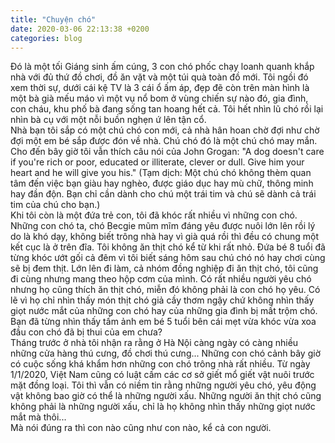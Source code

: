 ```yaml
---
title: "Chuyện chó"
date: 2020-03-06 22:13:38 +0200
categories: blog
---
```

Đó là một tối Giáng sinh ấm cúng, 3 con chó phốc chạy loanh quanh khắp nhà với đủ thứ đồ chơi, đồ ăn vặt và một túi quà toàn đồ mới. Tôi ngồi đó xem thời sự, dưới cái kệ TV là 3 cái ổ ấm áp, đẹp đẽ còn trên màn hình là một bà già mếu máo vì một vụ nổ bom ở vùng chiến sự nào đó, gia đình, con cháu, khu phố bà đang sống tan hoang hết cả. Tôi hết nhìn lũ chó rồi lại nhìn bà cụ với một nỗi buồn nghẹn ứ lên tận cổ.  
Nhà bạn tôi sắp có một chú chó con mới, cả nhà hân hoan chờ đợi như chờ đợi một em bé sắp được đón về nhà. Chú chó đó là một chú chó may mắn. Cho đến bây giờ tôi vẫn thích câu nói của John Grogan: "A dog doesn't care if you're rich or poor, educated or illiterate, clever or dull. Give him your heart and he will give you his." (Tạm dịch: Một chú chó không thèm quan tâm đến việc bạn giàu hay nghèo, được giáo dục hay mù chữ, thông minh hay đần độn. Bạn chỉ cần dành cho chú một trái tim và chú sẽ dành cả trái tim của chú cho bạn.)  
Khi tôi còn là một đứa trẻ con, tôi đã khóc rất nhiều vì những con chó. Những con chó ta, chó Becgie mũm mĩm đáng yêu được nuôi lớn lên rồi lý do là khó dạy, không biết trông nhà hay vì già quá rồi thì đều có chung một kết cục là ở trên đĩa. Tôi không ăn thịt chó kể từ khi rất nhỏ. Đứa bé 8 tuổi đã từng khóc ướt gối cả đêm vì tôi biết sáng hôm sau chú chó nó hay chơi cùng sẽ bị đem thịt. Lớn lên đi làm, cả nhóm đồng nghiệp đi ăn thịt chó, tôi cũng đi cùng nhưng mang theo hộp cơm của mình. Có rất nhiều người yêu chó nhưng họ cũng thích ăn thịt chó, miễn đó không phải là con chó họ yêu. Có lẽ vì họ chỉ nhìn thấy món thịt chó giả cầy thơm ngậy chứ không nhìn thấy giọt nước mắt của những con chó hay của những gia đình bị mất trộm chó. Bạn đã từng nhìn thấy tấm ảnh em bé 5 tuổi bên cái mẹt vừa khóc vừa xoa đầu con chó đã bị thui của em chưa?  
Tháng trước ở nhà tôi nhận ra rằng ở Hà Nội càng ngày có càng nhiều những cửa hàng thú cưng, đồ chơi thú cưng... Những con chó cảnh bây giờ có cuộc sống khá khẩm hơn những con chó trông nhà rất nhiều. Từ ngày 1/1/2020, Việt Nam cũng có luật cấm các cơ sở giết mổ giết vật nuôi trước mặt đồng loại. Tôi thì vẫn có niềm tin rằng những người yêu chó, yêu động vật không bao giờ có thể là những người xấu. Những người ăn thịt chó cũng không phải là những người xấu, chỉ là họ không nhìn thấy những giọt nước mắt mà thôi...  
Mà nói đúng ra thì con nào cũng như con nào, kể cả con người.

